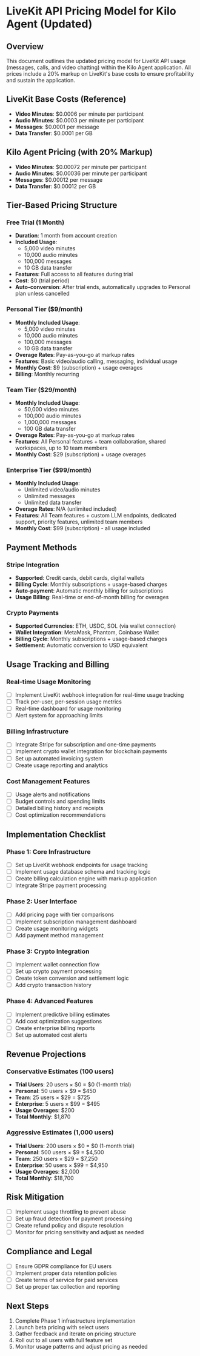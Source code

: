 # LiveKit API Pricing Model for Kilo Agent (Updated)

## Overview
This document outlines the updated pricing model for LiveKit API usage (messages, calls, and video chatting) within the Kilo Agent application. All prices include a 20% markup on LiveKit's base costs to ensure profitability and sustain the application.

## LiveKit Base Costs (Reference)
- **Video Minutes**: $0.0006 per minute per participant
- **Audio Minutes**: $0.0003 per minute per participant  
- **Messages**: $0.0001 per message
- **Data Transfer**: $0.0001 per GB

## Kilo Agent Pricing (with 20% Markup)
- **Video Minutes**: $0.00072 per minute per participant
- **Audio Minutes**: $0.00036 per minute per participant
- **Messages**: $0.00012 per message
- **Data Transfer**: $0.00012 per GB

## Tier-Based Pricing Structure

### Free Trial (1 Month)
- **Duration**: 1 month from account creation
- **Included Usage**:
  - 5,000 video minutes
  - 10,000 audio minutes
  - 100,000 messages
  - 10 GB data transfer
- **Features**: Full access to all features during trial
- **Cost**: $0 (trial period)
- **Auto-conversion**: After trial ends, automatically upgrades to Personal plan unless cancelled

### Personal Tier ($9/month)
- **Monthly Included Usage**:
  - 5,000 video minutes
  - 10,000 audio minutes
  - 100,000 messages
  - 10 GB data transfer
- **Overage Rates**: Pay-as-you-go at markup rates
- **Features**: Basic video/audio calling, messaging, individual usage
- **Monthly Cost**: $9 (subscription) + usage overages
- **Billing**: Monthly recurring

### Team Tier ($29/month)
- **Monthly Included Usage**:
  - 50,000 video minutes
  - 100,000 audio minutes
  - 1,000,000 messages
  - 100 GB data transfer
- **Overage Rates**: Pay-as-you-go at markup rates
- **Features**: All Personal features + team collaboration, shared workspaces, up to 10 team members
- **Monthly Cost**: $29 (subscription) + usage overages

### Enterprise Tier ($99/month)
- **Monthly Included Usage**:
  - Unlimited video/audio minutes
  - Unlimited messages
  - Unlimited data transfer
- **Overage Rates**: N/A (unlimited included)
- **Features**: All Team features + custom LLM endpoints, dedicated support, priority features, unlimited team members
- **Monthly Cost**: $99 (subscription) - all usage included

## Payment Methods

### Stripe Integration
- **Supported**: Credit cards, debit cards, digital wallets
- **Billing Cycle**: Monthly subscriptions + usage-based charges
- **Auto-payment**: Automatic monthly billing for subscriptions
- **Usage Billing**: Real-time or end-of-month billing for overages

### Crypto Payments
- **Supported Currencies**: ETH, USDC, SOL (via wallet connection)
- **Wallet Integration**: MetaMask, Phantom, Coinbase Wallet
- **Billing Cycle**: Monthly subscriptions + usage-based charges
- **Settlement**: Automatic conversion to USD equivalent

## Usage Tracking and Billing

### Real-time Usage Monitoring
- [ ] Implement LiveKit webhook integration for real-time usage tracking
- [ ] Track per-user, per-session usage metrics
- [ ] Real-time dashboard for usage monitoring
- [ ] Alert system for approaching limits

### Billing Infrastructure
- [ ] Integrate Stripe for subscription and one-time payments
- [ ] Implement crypto wallet integration for blockchain payments
- [ ] Set up automated invoicing system
- [ ] Create usage reporting and analytics

### Cost Management Features
- [ ] Usage alerts and notifications
- [ ] Budget controls and spending limits
- [ ] Detailed billing history and receipts
- [ ] Cost optimization recommendations

## Implementation Checklist

### Phase 1: Core Infrastructure
- [ ] Set up LiveKit webhook endpoints for usage tracking
- [ ] Implement usage database schema and tracking logic
- [ ] Create billing calculation engine with markup application
- [ ] Integrate Stripe payment processing

### Phase 2: User Interface
- [ ] Add pricing page with tier comparisons
- [ ] Implement subscription management dashboard
- [ ] Create usage monitoring widgets
- [ ] Add payment method management

### Phase 3: Crypto Integration
- [ ] Implement wallet connection flow
- [ ] Set up crypto payment processing
- [ ] Create token conversion and settlement logic
- [ ] Add crypto transaction history

### Phase 4: Advanced Features
- [ ] Implement predictive billing estimates
- [ ] Add cost optimization suggestions
- [ ] Create enterprise billing reports
- [ ] Set up automated cost alerts

## Revenue Projections

### Conservative Estimates (100 users)
- **Trial Users**: 20 users × $0 = $0 (1-month trial)
- **Personal**: 50 users × $9 = $450
- **Team**: 25 users × $29 = $725
- **Enterprise**: 5 users × $99 = $495
- **Usage Overages**: $200
- **Total Monthly**: $1,870

### Aggressive Estimates (1,000 users)
- **Trial Users**: 200 users × $0 = $0 (1-month trial)
- **Personal**: 500 users × $9 = $4,500
- **Team**: 250 users × $29 = $7,250
- **Enterprise**: 50 users × $99 = $4,950
- **Usage Overages**: $2,000
- **Total Monthly**: $18,700

## Risk Mitigation
- [ ] Implement usage throttling to prevent abuse
- [ ] Set up fraud detection for payment processing
- [ ] Create refund policy and dispute resolution
- [ ] Monitor for pricing sensitivity and adjust as needed

## Compliance and Legal
- [ ] Ensure GDPR compliance for EU users
- [ ] Implement proper data retention policies
- [ ] Create terms of service for paid services
- [ ] Set up proper tax collection and reporting

## Next Steps
1. Complete Phase 1 infrastructure implementation
2. Launch beta pricing with select users
3. Gather feedback and iterate on pricing structure
4. Roll out to all users with full feature set
5. Monitor usage patterns and adjust pricing as needed